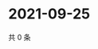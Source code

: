 # 2021-09-25

共 0 条

<!-- BEGIN -->
<!-- 最后更新时间 Sat Sep 25 2021 17:17:00 GMT+0800 (China Standard Time) -->

<!-- END -->

